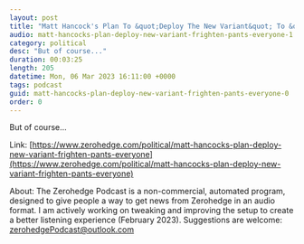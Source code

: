 ```yaml
---
layout: post
title: "Matt Hancock's Plan To &quot;Deploy The New Variant&quot; To &quot;Frighten The Pants Off Everyone&quot;"
audio: matt-hancocks-plan-deploy-new-variant-frighten-pants-everyone-1
category: political
desc: "But of course..."
duration: 00:03:25
length: 205
datetime: Mon, 06 Mar 2023 16:11:00 +0000
tags: podcast
guid: matt-hancocks-plan-deploy-new-variant-frighten-pants-everyone-0
order: 0
---
```

But of course...

Link: [https://www.zerohedge.com/political/matt-hancocks-plan-deploy-new-variant-frighten-pants-everyone](https://www.zerohedge.com/political/matt-hancocks-plan-deploy-new-variant-frighten-pants-everyone)

About: The Zerohedge Podcast is a non-commercial, automated program, designed to give people a way to get news from Zerohedge in an audio format.  I am actively working on tweaking and improving the setup to create a better listening experience (February 2023).  Suggestions are welcome: [zerohedgePodcast@outlook.com](mailto:zerohedgePodcast@outlook.com)